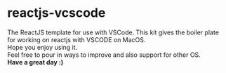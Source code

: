 # reactjs-vcscode
The ReactJS template for use with VSCode.
This kit gives the boiler plate for working on reactjs with VSCODE on MacOS.
<br>
Hope you enjoy using it.
<br>
Feel free to pour in ways to improve and also support for other OS.
<br>
<b>Have a great day :)</b>
